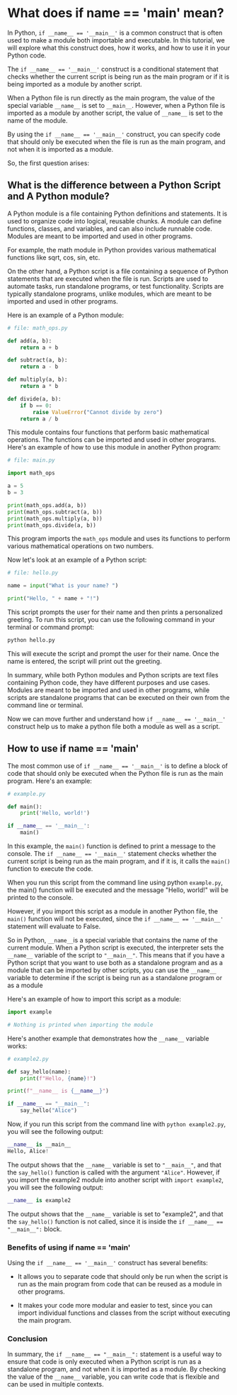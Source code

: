 # What does if __name__ == '__main__' mean?

In Python, `if __name__ == '__main__'` is a common construct that is often used to make a module both importable and executable. In this tutorial, we will explore what this construct does, how it works, and how to use it in your Python code.

The `if __name__ == '__main__'` construct is a conditional statement that checks whether the current script is being run as the main program or if it is being imported as a module by another script.

When a Python file is run directly as the main program, the value of the special variable `__name__` is set to `__main__`. However, when a Python file is imported as a module by another script, the value of `__name__` is set to the name of the module.

By using the `if __name__ == '__main__'` construct, you can specify code that should only be executed when the file is run as the main program, and not when it is imported as a module.

So, the first question arises:

## What is the difference between a Python Script and A Python module?

A Python module is a file containing Python definitions and statements. It is used to organize code into logical, reusable chunks. A module can define functions, classes, and variables, and can also include runnable code. Modules are meant to be imported and used in other programs.

For example, the math module in Python provides various mathematical functions like sqrt, cos, sin, etc.

On the other hand, a Python script is a file containing a sequence of Python statements that are executed when the file is run. Scripts are used to automate tasks, run standalone programs, or test functionality. Scripts are typically standalone programs, unlike modules, which are meant to be imported and used in other programs.

Here is an example of a Python module:

```python
# file: math_ops.py

def add(a, b):
    return a + b

def subtract(a, b):
    return a - b

def multiply(a, b):
    return a * b

def divide(a, b):
    if b == 0:
        raise ValueError("Cannot divide by zero")
    return a / b
```

This module contains four functions that perform basic mathematical operations. The functions can be imported and used in other programs. Here's an example of how to use this module in another Python program:

```python
# file: main.py

import math_ops

a = 5
b = 3

print(math_ops.add(a, b))
print(math_ops.subtract(a, b))
print(math_ops.multiply(a, b))
print(math_ops.divide(a, b))
```

This program imports the `math_ops` module and uses its functions to perform various mathematical operations on two numbers.

Now let's look at an example of a Python script:

```python
# file: hello.py

name = input("What is your name? ")

print("Hello, " + name + "!")
```

This script prompts the user for their name and then prints a personalized greeting. To run this script, you can use the following command in your terminal or command prompt:

```bash
python hello.py
```

This will execute the script and prompt the user for their name. Once the name is entered, the script will print out the greeting.

In summary, while both Python modules and Python scripts are text files containing Python code, they have different purposes and use cases. Modules are meant to be imported and used in other programs, while scripts are standalone programs that can be executed on their own from the command line or terminal.

Now we can move further and understand how `if __name__ == '__main__'` construct help us to make a python file both a module as well as a script.

## How to use if __name__ == '__main__'

The most common use of `if __name__ == '__main__'` is to define a block of code that should only be executed when the Python file is run as the main program. Here's an example:

```python
# example.py

def main():
    print('Hello, world!')

if __name__ == '__main__':
    main()
```

In this example, the `main()` function is defined to print a message to the console. The `if __name__ == '__main__'` statement checks whether the current script is being run as the main program, and if it is, it calls the `main()` function to execute the code.

When you run this script from the command line using python `example.py`, the main() function will be executed and the message "Hello, world!" will be printed to the console.

However, if you import this script as a module in another Python file, the `main()` function will not be executed, since the `if __name__ == '__main__'` statement will evaluate to False.

So in Python, `__name__`is a special variable that contains the name of the current module. When a Python script is executed, the interpreter sets the `__name__` variable of the script to `"__main__"`. This means that if you have a Python script that you want to use both as a standalone program and as a module that can be imported by other scripts, you can use the `__name__` variable to determine if the script is being run as a standalone program or as a module

Here's an example of how to import this script as a module:

```python
import example

# Nothing is printed when importing the module
```

Here's another example that demonstrates how the `__name__` variable works:

```python
# example2.py

def say_hello(name):
    print(f"Hello, {name}!")

print(f"__name__ is {__name__}")

if __name__ == "__main__":
    say_hello("Alice")
```

Now, if you run this script from the command line with `python example2.py`, you will see the following output:

```python
__name__ is __main__
Hello, Alice!
```

The output shows that the `__name__` variable is set to `"__main__"`, and that the `say_hello()` function is called with the argument `"Alice"`. However, if you import the example2 module into another script with `import example2`, you will see the following output:

```python
__name__ is example2
```

The output shows that the `__name__` variable is set to "example2", and that the `say_hello()` function is not called, since it is inside the `if __name__ == "__main__":` block.

### Benefits of using if __name__ == '__main__'

Using the `if __name__ == '__main__'` construct has several benefits:

- It allows you to separate code that should only be run when the script is run as the main program from code that can be reused as a module in other programs.

- It makes your code more modular and easier to test, since you can import individual functions and classes from the script without executing the main program.

### Conclusion

In summary, the `if __name__ == "__main__":` statement is a useful way to ensure that code is only executed when a Python script is run as a standalone program, and not when it is imported as a module. By checking the value of the `__name__` variable, you can write code that is flexible and can be used in multiple contexts.
